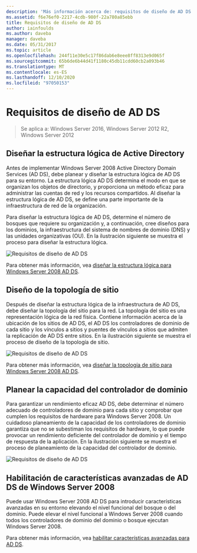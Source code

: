 ```yaml
---
description: 'Más información acerca de: requisitos de diseño de AD DS'
ms.assetid: f6e76ef0-2217-4cdb-980f-22a780a85ebb
title: Requisitos de diseño de AD DS
author: iainfoulds
ms.author: daveba
manager: daveba
ms.date: 05/31/2017
ms.topic: article
ms.openlocfilehash: 244f11e30e5c17f86dab6e8eee8ff8313e9d065f
ms.sourcegitcommit: 65b6de6b44d41f1180c45db11cdd60cb2a093b46
ms.translationtype: MT
ms.contentlocale: es-ES
ms.lasthandoff: 12/10/2020
ms.locfileid: "97050153"
---
```

# <a name="ad-ds-design-requirements"></a>Requisitos de diseño de AD DS

>Se aplica a: Windows Server 2016, Windows Server 2012 R2, Windows Server 2012


## <a name="designing-the-active-directory-logical-structure"></a>Diseñar la estructura lógica de Active Directory
Antes de implementar Windows Server 2008 Active Directory Domain Services (AD DS), debe planear y diseñar la estructura lógica de AD DS para su entorno. La estructura lógica AD DS determina el modo en que se organizan los objetos de directorio, y proporciona un método eficaz para administrar las cuentas de red y los recursos compartidos. Al diseñar la estructura lógica de AD DS, se define una parte importante de la infraestructura de red de la organización.

Para diseñar la estructura lógica de AD DS, determine el número de bosques que requiere su organización y, a continuación, cree diseños para los dominios, la infraestructura del sistema de nombres de dominio (DNS) y las unidades organizativas (OU). En la ilustración siguiente se muestra el proceso para diseñar la estructura lógica.

![Requisitos de diseño de AD DS](media/AD-DS-Design-Requirements/d5cebae6-a752-4063-a98f-473799c251bd.gif)

Para obtener más información, vea [diseñar la estructura lógica para Windows Server 2008 AD DS](Designing-the-Logical-Structure.md).

## <a name="designing-the-site-topology"></a>Diseño de la topología de sitio
Después de diseñar la estructura lógica de la infraestructura de AD DS, debe diseñar la topología del sitio para la red. La topología del sitio es una representación lógica de la red física. Contiene información acerca de la ubicación de los sitios de AD DS, el AD DS los controladores de dominio de cada sitio y los vínculos a sitios y puentes de vínculos a sitios que admiten la replicación de AD DS entre sitios. En la ilustración siguiente se muestra el proceso de diseño de la topología de sitio.

![Requisitos de diseño de AD DS](media/AD-DS-Design-Requirements/d34d43c0-437f-47cb-9b64-09c0f9ce6479.gif)

Para obtener más información, vea [diseñar la topología de sitio para Windows Server 2008 AD DS](Designing-the-Site-Topology.md).

## <a name="planning-domain-controller-capacity"></a>Planear la capacidad del controlador de dominio
Para garantizar un rendimiento eficaz AD DS, debe determinar el número adecuado de controladores de dominio para cada sitio y comprobar que cumplen los requisitos de hardware para Windows Server 2008. Un cuidadoso planeamiento de la capacidad de los controladores de dominio garantiza que no se subestiman los requisitos de hardware, lo que puede provocar un rendimiento deficiente del controlador de dominio y el tiempo de respuesta de la aplicación. En la ilustración siguiente se muestra el proceso de planeamiento de la capacidad del controlador de dominio.

![Requisitos de diseño de AD DS](media/AD-DS-Design-Requirements/fff6ef22-5c7b-4478-ad76-42b296dcf769.gif)

## <a name="enabling-windows-server-2008-advanced-ad-ds-features"></a>Habilitación de características avanzadas de AD DS de Windows Server 2008
Puede usar Windows Server 2008 AD DS para introducir características avanzadas en su entorno elevando el nivel funcional del bosque o del dominio. Puede elevar el nivel funcional a Windows Server 2008 cuando todos los controladores de dominio del dominio o bosque ejecutan Windows Server 2008.

Para obtener más información, vea [habilitar características avanzadas para AD DS](../../ad-ds/plan/Enabling-Advanced-Features-for-AD-DS.md).



